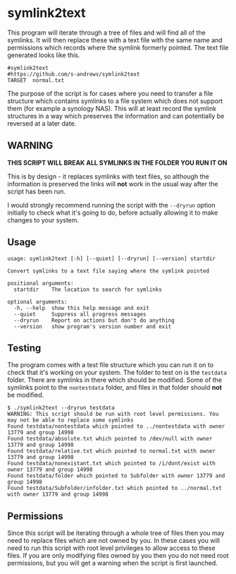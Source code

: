 # symlink2text
This program will iterate through a tree of files and will find all of the symlinks.  It will then replace these with a text file with the same name and permissions which records where the symlink formerly pointed.  The text file generated looks like this.

```
#symlink2text
#https://github.com/s-andrews/symlink2text
TARGET  normal.txt
```

The purpose of the script is for cases where you need to transfer a file structure which contains symlinks to a file system which does not support them (for example a synology NAS).  This will at least record the symlink structures in a way which preserves the information and can potentially be reversed at a later date.

## WARNING
**THIS SCRIPT WILL BREAK ALL SYMLINKS IN THE FOLDER YOU RUN IT ON**

This is by design - it replaces symlinks with text files, so although the information is preserved the links will **not** work in the usual way after the script has been run.

I would strongly recommend running the script with the ```--dryrun``` option initially to check what it's going to do, before actually allowing it to make changes to your system.

## Usage

```
usage: symlink2text [-h] [--quiet] [--dryrun] [--version] startdir

Convert symlinks to a text file saying where the symlink pointed

positional arguments:
  startdir    The location to search for symlinks

optional arguments:
  -h, --help  show this help message and exit
  --quiet     Suppress all progress messages
  --dryrun    Report on actions but don't do anything
  --version   show program's version number and exit
```

## Testing

The program comes with a test file structure which you can run it on to check that it's working on your system.  The folder to test on is the ```testdata``` folder.  There are symlinks in there which should be modified.  Some of the symlinks point to the ```nontestdata``` folder, and files in that folder should **not** be modified.

```
$ ./symlink2text --dryrun testdata
WARNING: This script should be run with root level permissions. You may not be able to replace some symlinks
Found testdata/nontestdata which pointed to ../nontestdata with owner 13779 and group 14998
Found testdata/absolute.txt which pointed to /dev/null with owner 13779 and group 14998
Found testdata/relative.txt which pointed to normal.txt with owner 13779 and group 14998
Found testdata/nonexistant.txt which pointed to /i/dont/exist with owner 13779 and group 14998
Found testdata/folder which pointed to Subfolder with owner 13779 and group 14998
Found testdata/Subfolder/infolder.txt which pointed to ../normal.txt with owner 13779 and group 14998
```

## Permissions
Since this script will be iterating through a whole tree of files then you may need to replace files which are not owned by you.  In these cases you will need to run this script with root level privileges to allow access to these files.  If you are only modifying files owned by you then you do not need root permissions, but you will get a warning when the script is first launched.